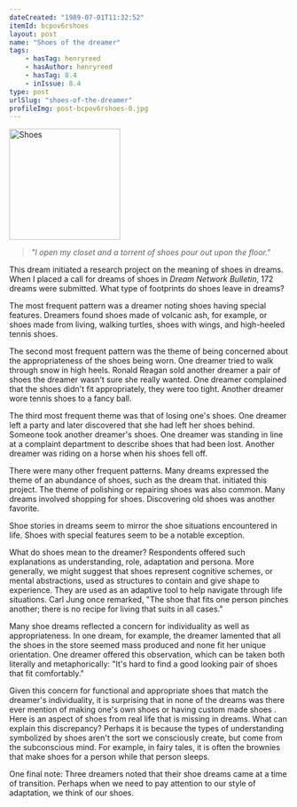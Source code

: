 ```yaml
---
dateCreated: "1989-07-01T11:32:52"
itemId: bcpov6rshoes
layout: post
name: "Shoes of the dreamer"
tags:
    - hasTag: henryreed
    - hasAuthor: henryreed
    - hasTag: 8.4
    - inIssue: 8.4
type: post
urlSlug: "shoes-of-the-dreamer"
profileImg: post-bcpov6rshoes-0.jpg
---
```


<img src="../images/post-bcpov6rshoes-0.jpg" width="200" height="auto" alt="Shoes"/>

> _"I open my closet and a torrent of shoes pour out upon the floor."_

This dream initiated a research project on the meaning of shoes in dreams. When I placed a call for dreams of shoes in _Dream Network Bulletin_, 172 dreams were submitted. What type of footprints do shoes leave in dreams?

The most frequent pattern was a dreamer noting shoes having special features. Dreamers found shoes made of volcanic ash, for example, or shoes made from living, walking turtles, shoes with wings, and high-heeled tennis shoes.

The second most frequent pattern was the theme of being concerned about the appropriateness of the shoes being worn. One dreamer tried to walk through snow in high heels. Ronald Reagan sold another dreamer a pair of shoes the dreamer wasn't sure she really wanted. One dreamer complained that the shoes didn't fit appropriately, they were too tight. Another dreamer wore tennis shoes to a fancy ball.

The third most frequent theme was that of losing one's shoes. One dreamer left a party and later discovered that she had left her shoes behind. Someone took another dreamer's shoes. One dreamer was standing in line at a complaint department to describe shoes that had been lost. Another dreamer was riding on a horse when his shoes fell off.

There were many other frequent patterns. Many dreams expressed the theme of an abundance of shoes, such as the dream that. initiated this project. The theme of polishing or repairing shoes was also common. Many dreams involved shopping for shoes. Discovering old shoes was another favorite.

Shoe stories in dreams seem to mirror the shoe situations encountered in life. Shoes with special features seem to be a notable exception.

What do shoes mean to the dreamer? Respondents offered such explanations as understanding, role, adaptation and persona. More generally, we might suggest that shoes represent cognitive schemes, or mental abstractions, used as structures to contain and give shape to experience. They are used as an adaptive tool to help navigate through life situations. Carl Jung once remarked, "The shoe that fits one person pinches another; there is no recipe for living that suits in all cases."

Many shoe dreams reflected a concern for individuality as well as appropriateness. In one dream, for example, the dreamer lamented that all the shoes in the store seemed mass produced and none fit her unique orientation. One dreamer offered this observation, which can be taken both literally and metaphorically: "It's hard to find a good looking pair of shoes that fit comfortably."

Given this concern for functional and appropriate shoes that match the dreamer's individuality, it is surprising that in none of the dreams was there ever mention of making one's own shoes or having custom made shoes . Here is an aspect of shoes from real life that is missing in dreams. What can explain this discrepancy? Perhaps it is because the types of understanding symbolized by shoes aren't the sort we consciously create, but come from the subconscious mind. For example, in fairy tales, it is often the brownies that make shoes for a person while that person sleeps.

One final note: Three dreamers noted that their shoe dreams came at a time of transition. Perhaps when we need to pay attention to our style of adaptation, we think of our shoes.
